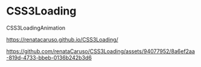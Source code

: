 # CSS3Loading
CSS3LoadingAnimation

https://renatacaruso.github.io/CSS3Loading/


https://github.com/renataCaruso/CSS3Loading/assets/94077952/8a6ef2aa-819d-4733-bbeb-0136b242b3d6

